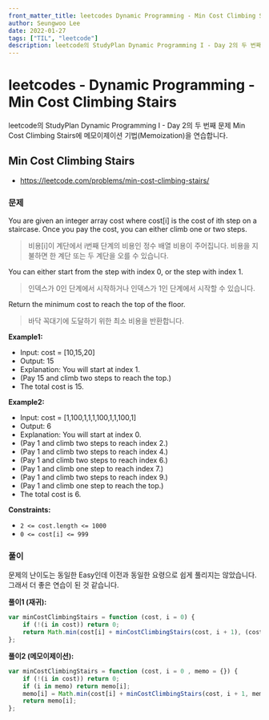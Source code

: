 ```yaml
---
front_matter_title: leetcodes Dynamic Programming - Min Cost Climbing Stairs / javascript
author: Seungwoo Lee
date: 2022-01-27
tags: ["TIL", "leetcode"]
description: leetcode의 StudyPlan Dynamic Programming I - Day 2의 두 번째 문제 Min Cost Climbing Stairs에 메모이제이션 기법(Memoization)을 연습합니다.
---
```


# leetcodes - Dynamic Programming - Min Cost Climbing Stairs

leetcode의 StudyPlan Dynamic Programming I - Day 2의 두 번째 문제 Min Cost Climbing Stairs에 메모이제이션 기법(Memoization)을 연습합니다.

## Min Cost Climbing Stairs

* <https://leetcode.com/problems/min-cost-climbing-stairs/>

### 문제

You are given an integer array cost where cost[i] is the cost of ith step on a staircase. Once you pay the cost, you can either climb one or two steps.
> 비용[i]이 계단에서 i번째 단계의 비용인 정수 배열 비용이 주어집니다. 비용을 지불하면 한 계단 또는 두 계단을 오를 수 있습니다.

You can either start from the step with index 0, or the step with index 1.
> 인덱스가 0인 단계에서 시작하거나 인덱스가 1인 단계에서 시작할 수 있습니다.

Return the minimum cost to reach the top of the floor.
> 바닥 꼭대기에 도달하기 위한 최소 비용을 반환합니다.

**Example1:**

* Input: cost = [10,15,20]
* Output: 15
* Explanation: You will start at index 1.
* (Pay 15 and climb two steps to reach the top.)
* The total cost is 15.

**Example2:**

* Input: cost = [1,100,1,1,1,100,1,1,100,1]
* Output: 6
* Explanation: You will start at index 0.
* (Pay 1 and climb two steps to reach index 2.)
* (Pay 1 and climb two steps to reach index 4.)
* (Pay 1 and climb two steps to reach index 6.)
* (Pay 1 and climb one step to reach index 7.)
* (Pay 1 and climb two steps to reach index 9.)
* (Pay 1 and climb one step to reach the top.)
* The total cost is 6.

**Constraints:**

* `2 <= cost.length <= 1000`
* `0 <= cost[i] <= 999`

### 풀이

문제의 난이도는 동일한 Easy인데 이전과 동일한 요령으로 쉽게 풀리지는 않았습니다. 그래서 더 좋은 연습이 된 것 같습니다.

**풀이1 (재귀):**

```js
var minCostClimbingStairs = function (cost, i = 0) {
    if (!(i in cost)) return 0;
    return Math.min(cost[i] + minCostClimbingStairs(cost, i + 1), (cost[i + 1] || 0) + minCostClimbingStairs(cost, i + 2));
};
```

**풀이2 (메모이제이션):**

```js
var minCostClimbingStairs = function (cost, i = 0 , memo = {}) {
    if (!(i in cost)) return 0;
    if (i in memo) return memo[i];
    memo[i] = Math.min(cost[i] + minCostClimbingStairs(cost, i + 1, memo), (cost[i + 1] || 0) + minCostClimbingStairs(cost, i + 2, memo));
    return memo[i];
};
```

<Comment/>
